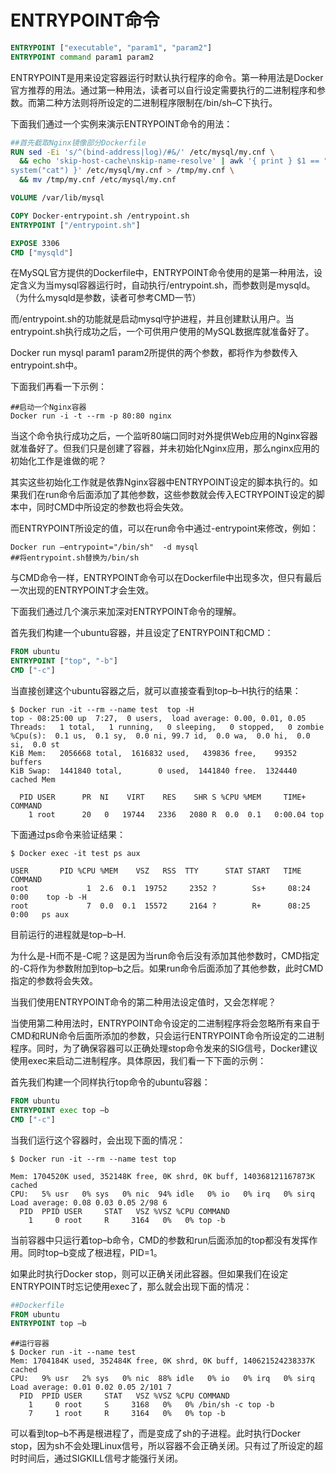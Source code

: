 # ENTRYPOINT命令

```dockerfile
ENTRYPOINT ["executable", "param1", "param2"]
ENTRYPOINT command param1 param2
```

ENTRYPOINT是用来设定容器运行时默认执行程序的命令。第一种用法是Docker官方推荐的用法。通过第一种用法，读者可以自行设定需要执行的二进制程序和参数。而第二种方法则将所设定的二进制程序限制在/bin/sh–C下执行。

下面我们通过一个实例来演示ENTRYPOINT命令的用法：

```dockerfile
##首先截取Nginx镜像部分Dockerfile
RUN sed -Ei 's/^(bind-address|log)/#&/' /etc/mysql/my.cnf \
  && echo 'skip-host-cache\nskip-name-resolve' | awk '{ print } $1 == "[mysqld]" && c == 0 { c = 1;
system("cat") }' /etc/mysql/my.cnf > /tmp/my.cnf \
  && mv /tmp/my.cnf /etc/mysql/my.cnf

VOLUME /var/lib/mysql

COPY Docker-entrypoint.sh /entrypoint.sh
ENTRYPOINT ["/entrypoint.sh"]

EXPOSE 3306
CMD ["mysqld"]
```

在MySQL官方提供的Dockerfile中，ENTRYPOINT命令使用的是第一种用法，设定含义为当mysql容器运行时，自动执行/entrypoint.sh，而参数则是mysqld。（为什么mysqld是参数，读者可参考CMD一节）

而/entrypoint.sh的功能就是启动mysql守护进程，并且创建默认用户。当entrypoint.sh执行成功之后，一个可供用户使用的MySQL数据库就准备好了。

Docker run mysql param1 param2所提供的两个参数，都将作为参数传入entrypoint.sh中。

下面我们再看一下示例：

```shell
##启动一个Nginx容器
Docker run -i -t --rm -p 80:80 nginx
```

当这个命令执行成功之后，一个监听80端口同时对外提供Web应用的Nginx容器就准备好了。但我们只是创建了容器，并未初始化Nginx应用，那么nginx应用的初始化工作是谁做的呢？

其实这些初始化工作就是依靠Nginx容器中ENTRYPOINT设定的脚本执行的。如果我们在run命令后面添加了其他参数，这些参数就会传入ECTRYPOINT设定的脚本中，同时CMD中所设定的参数也将会失效。

而ENTRYPOINT所设定的值，可以在run命令中通过-entrypoint来修改，例如：

```shell
Docker run –entrypoint="/bin/sh"  -d mysql
##将entrypoint.sh替换为/bin/sh
```

与CMD命令一样，ENTRYPOINT命令可以在Dockerfile中出现多次，但只有最后一次出现的ENTRYPOINT才会生效。

下面我们通过几个演示来加深对ENTRYPOINT命令的理解。

首先我们构建一个ubuntu容器，并且设定了ENTRYPOINT和CMD：

```dockerfile
FROM ubuntu
ENTRYPOINT ["top", "-b"]
CMD ["-c"]
```

当直接创建这个ubuntu容器之后，就可以直接查看到top–b–H执行的结果：

```shell
$ Docker run -it --rm --name test  top -H
top - 08:25:00 up  7:27,  0 users,  load average: 0.00, 0.01, 0.05
Threads:   1 total,   1 running,   0 sleeping,   0 stopped,   0 zombie
%Cpu(s):  0.1 us,  0.1 sy,  0.0 ni, 99.7 id,  0.0 wa,  0.0 hi,  0.0 si,  0.0 st
KiB Mem:   2056668 total,  1616832 used,   439836 free,    99352 buffers
KiB Swap:  1441840 total,        0 used,  1441840 free.  1324440 cached Mem

  PID USER      PR  NI    VIRT    RES    SHR S %CPU %MEM     TIME+ COMMAND
    1 root      20   0   19744   2336   2080 R  0.0  0.1   0:00.04 top
```

下面通过ps命令来验证结果：

```shell
$ Docker exec -it test ps aux

USER       PID %CPU %MEM    VSZ   RSS  TTY      STAT START   TIME COMMAND
root             1  2.6  0.1  19752     2352 ?        Ss+     08:24   0:00    top -b -H
root             7  0.0  0.1  15572     2164 ?        R+      08:25   0:00   ps aux
```

目前运行的进程就是top–b–H.

为什么是-H而不是-C呢？这是因为当run命令后没有添加其他参数时，CMD指定的-C将作为参数附加到top–b之后。如果run命令后面添加了其他参数，此时CMD指定的参数将会失效。

当我们使用ENTRYPOINT命令的第二种用法设定值时，又会怎样呢？

当使用第二种用法时，ENTRYPOINT命令设定的二进制程序将会忽略所有来自于CMD和RUN命令后面所添加的参数，只会运行ENTRYPOINT命令所设定的二进制程序。同时，为了确保容器可以正确处理stop命令发来的SIG信号，Docker建议使用exec来启动二进制程序。具体原因，我们看一下下面的示例：

首先我们构建一个同样执行top命令的ubuntu容器：

```dockerfile
FROM ubuntu
ENTRYPOINT exec top –b
CMD ["-c"]
```

当我们运行这个容器时，会出现下面的情况：

```shell
$ Docker run -it --rm --name test top

Mem: 1704520K used, 352148K free, 0K shrd, 0K buff, 140368121167873K cached
CPU:   5% usr   0% sys   0% nic  94% idle   0% io   0% irq   0% sirq
Load average: 0.08 0.03 0.05 2/98 6
  PID  PPID USER     STAT   VSZ %VSZ %CPU COMMAND
    1     0 root     R     3164   0%   0% top -b
```

当前容器中只运行着top–b命令，CMD的参数和run后面添加的top都没有发挥作用。同时top–b变成了根进程，PID=1。

如果此时执行Docker stop，则可以正确关闭此容器。但如果我们在设定ENTRYPOINT时忘记使用exec了，那么就会出现下面的情况：

```dockerfile
##Dockerfile
FROM ubuntu
ENTRYPOINT top –b
```

```shell
##运行容器
$ Docker run -it --name test
Mem: 1704184K used, 352484K free, 0K shrd, 0K buff, 140621524238337K cached
CPU:   9% usr   2% sys   0% nic  88% idle   0% io   0% irq   0% sirq
Load average: 0.01 0.02 0.05 2/101 7
  PID  PPID USER     STAT   VSZ %VSZ %CPU COMMAND
    1     0 root     S     3168   0%   0% /bin/sh -c top -b
    7     1 root     R     3164   0%   0% top -b
```

可以看到top–b不再是根进程了，而是变成了sh的子进程。此时执行Docker stop，因为sh不会处理Linux信号，所以容器不会正确关闭。只有过了所设定的超时时间后，通过SIGKILL信号才能强行关闭。
